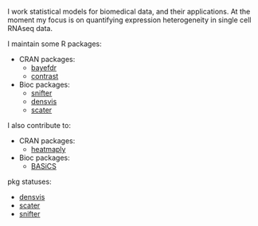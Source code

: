 I work statistical models for biomedical data, and their applications.
At the moment my focus is on quantifying expression heterogeneity in 
single cell RNAseq data.

I maintain some R packages:
- CRAN packages:
  - [bayefdr](https://cran.r-project.org/web/packages/bayefdr/index.html)
  - [contrast](https://cran.r-project.org/web/packages/contrast/index.html)
- Bioc packages:
  - [snifter](https://bioconductor.org/packages/devel/bioc/html/snifter.html)
  - [densvis](https://bioconductor.org/packages/devel/bioc/html/densvis.html)
  - [scater](https://bioconductor.org/packages/devel/bioc/html/scater.html)

I also contribute to:
- CRAN packages:
  - [heatmaply](https://cran.r-project.org/web/packages/heatmaply/index.html)
- Bioc packages:
  - [BASiCS](https://bioconductor.org/packages/devel/bioc/html/BASiCS.html)


pkg statuses:
- [densvis](https://bioconductor.org/checkResults/devel/bioc-LATEST/densvis/)
- [scater](https://bioconductor.org/checkResults/devel/bioc-LATEST/scater/)
- [snifter](https://bioconductor.org/checkResults/devel/bioc-LATEST/snifter/)

<!--
**Alanocallaghan/Alanocallaghan** is a ✨ _special_ ✨ repository because its `README.md` (this file) appears on your GitHub profile.


- 🔭 I’m currently working on ...
- 🌱 I’m currently learning ...
- 👯 I’m looking to collaborate on ...
- 🤔 I’m looking for help with ...
- 💬 Ask me about ...
- 📫 How to reach me: ...
- 😄 Pronouns: ...
- ⚡ Fun fact: ...
-->
